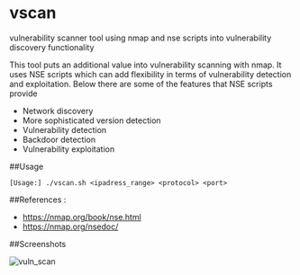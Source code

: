 # vscan

vulnerability scanner tool using nmap and nse scripts into vulnerability discovery functionality

This tool puts an additional value into vulnerability scanning with nmap. 
It uses NSE scripts which can add flexibility in terms of vulnerability detection and exploitation.
Below there are some of the features that NSE scripts provide  

- Network discovery
- More sophisticated version detection
- Vulnerability detection
- Backdoor detection
- Vulnerability exploitation

##Usage 

```[Usage:] ./vscan.sh <ipadress_range> <protocol> <port>```

##References :
- https://nmap.org/book/nse.html
- https://nmap.org/nsedoc/

##Screenshots

![vuln_scan](https://cloud.githubusercontent.com/assets/12726776/12111385/820089b6-b39d-11e5-9664-ab8f4c0ae417.PNG)
